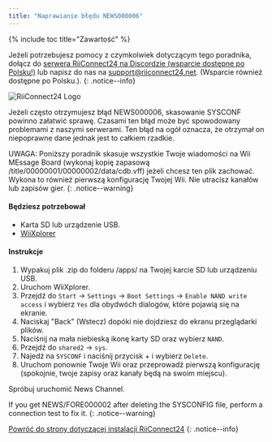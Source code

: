 ```yaml
---
title: "Naprawianie błędu NEWS000006"
---
```


{% include toc title="Zawartość" %}

Jeżeli potrzebujesz pomocy z czymkolwiek dotyczącym tego poradnika, dołącz do [serwera RiiConnect24 na Discordzie (wsparcie dostępne po Polsku!)](https://discord.gg/b4Y7jfD) lub napisz do nas na [support@riiconnect24.net](mailto:support@riiconnect24.net). (Wsparcie również dostępne po Polsku.).
{: .notice--info}

![RiiConnect24 Logo](/images/WiiRC24Logo.jpg)

Jeżeli często otrzymujesz błąd NEWS000006, skasowanie SYSCONF powinno załatwić sprawę. Czasami ten błąd może być spowodowany problemami z naszymi serwerami. Ten błąd na ogół oznacza, że otrzymał on niepoprawne dane jednak jest to całkiem rzadkie.

UWAGA: Poniższy poradnik skasuje wszystkie Twoje wiadomości na Wii MEssage Board (wykonaj kopię zapasową /title/00000001/00000002/data/cdb.vff) jeżeli chcesz ten plik zachować. Wykona to również pierwszą konfigurację Twojej Wii. Nie utracisz kanałów lub zapisów gier.
{: .notice--warning}

#### Będziesz potrzebował
* Karta SD lub urządzenie USB.
* [WiiXplorer](https://sourceforge.net/projects/wiixplorer/files/latest/download)

#### Instrukcje

1. Wypakuj plik .zip do folderu /apps/ na Twojej karcie SD lub urządzeniu USB.
1. Uruchom WiiXplorer.
1. Przejdź do `Start` -> `Settings` -> `Boot Settings` -> `Enable NAND write access` i wybierz `Yes` dla obydwóch dialogów, które pojawią się na ekranie.
1. Naciskaj "Back" (Wstecz) dopóki nie dojdziesz do ekranu przeglądarki plików.
1. Naciśnij na mała niebieską ikonę karty SD oraz wybierz `NAND`.
1. Przejdź do `shared2` -> `sys`.
1. Najedź na `SYSCONF` i naciśnij przycisk + i wybierz `Delete`.
1. Uruchom ponownie Twoje Wii oraz przeprowadź pierwszą konfigurację (spokojnie, twoje zapisy oraz kanały będą na swoim miejscu).

Spróbuj uruchomić News Channel.

If you get NEWS/FORE000002 after deleting the SYSCONFIG file, perform a connection test to fix it.
{: .notice--warning}

[Powróć do strony dotyczącej instalacji RiiConnect24](riiconnect24)
{: .notice--info}
